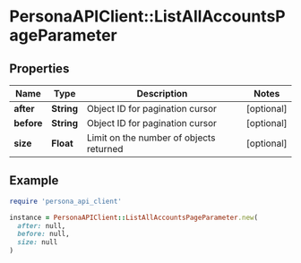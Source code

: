# PersonaAPIClient::ListAllAccountsPageParameter

## Properties

| Name | Type | Description | Notes |
| ---- | ---- | ----------- | ----- |
| **after** | **String** | Object ID for pagination cursor | [optional] |
| **before** | **String** | Object ID for pagination cursor | [optional] |
| **size** | **Float** | Limit on the number of objects returned | [optional] |

## Example

```ruby
require 'persona_api_client'

instance = PersonaAPIClient::ListAllAccountsPageParameter.new(
  after: null,
  before: null,
  size: null
)
```

